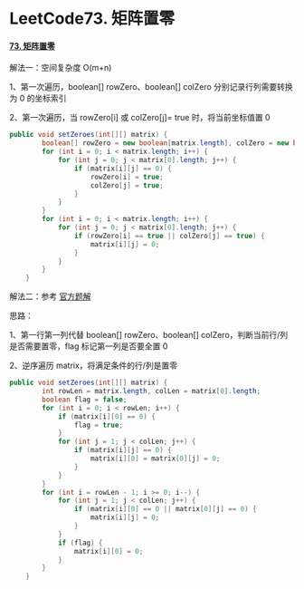 # LeetCode73. 矩阵置零

#### [73. 矩阵置零](https://leetcode-cn.com/problems/set-matrix-zeroes/)

解法一：空间复杂度 O(m+n)

1、第一次遍历，boolean[] rowZero、boolean[] colZero 分别记录行列需要转换为 0 的坐标索引

2、第一次遍历，当 rowZero[i] 或 colZero[j]= true 时，将当前坐标值置 0

```java
public void setZeroes(int[][] matrix) {
        boolean[] rowZero = new boolean[matrix.length], colZero = new boolean[matrix[0].length];
        for (int i = 0; i < matrix.length; i++) {
            for (int j = 0; j < matrix[0].length; j++) {
                if (matrix[i][j] == 0) {
                    rowZero[i] = true;
                    colZero[j] = true;
                }
            }
        }
        for (int i = 0; i < matrix.length; i++) {
            for (int j = 0; j < matrix[0].length; j++) {
                if (rowZero[i] == true || colZero[j] == true) {
                    matrix[i][j] = 0;
                }
            }
        }
    }
```

解法二：参考 [官方题解](https://leetcode-cn.com/problems/set-matrix-zeroes/solution/ju-zhen-zhi-ling-by-leetcode-solution-9ll7/)

思路：

1、第一行第一列代替 boolean[] rowZero、boolean[] colZero，判断当前行/列是否需要置零，flag 标记第一列是否要全置 0 

2、逆序遍历 matrix，将满足条件的行/列是置零

```java
public void setZeroes(int[][] matrix) {
        int rowLen = matrix.length, colLen = matrix[0].length;
        boolean flag = false;
        for (int i = 0; i < rowLen; i++) {
            if (matrix[i][0] == 0) {
                flag = true;
            }
            for (int j = 1; j < colLen; j++) {
                if (matrix[i][j] == 0) {
                    matrix[i][0] = matrix[0][j] = 0;
                }
            }
        }
        for (int i = rowLen - 1; i >= 0; i--) {
            for (int j = 1; j < colLen; j++) {
                if (matrix[i][0] == 0 || matrix[0][j] == 0) {
                    matrix[i][j] = 0;
                }
            }
            if (flag) {
                matrix[i][0] = 0;
            }
        }
    }
```

